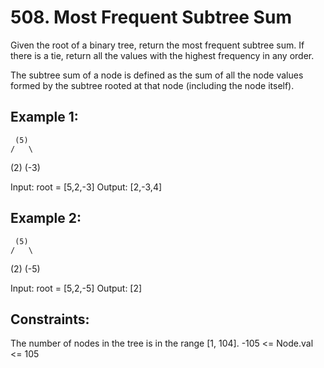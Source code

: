 # 508. Most Frequent Subtree Sum

Given the root of a binary tree, return the most frequent subtree sum. If there is a tie, return all the values with the highest frequency in any order.

The subtree sum of a node is defined as the sum of all the node values formed by the subtree rooted at that node (including the node itself).

## Example 1:
     (5)
    /   \
   (2)  (-3)

Input: root = [5,2,-3]
Output: [2,-3,4]

## Example 2:
     (5)
    /   \
  (2)  (-5)


Input: root = [5,2,-5]
Output: [2]


## Constraints:

The number of nodes in the tree is in the range [1, 104].
-105 <= Node.val <= 105
